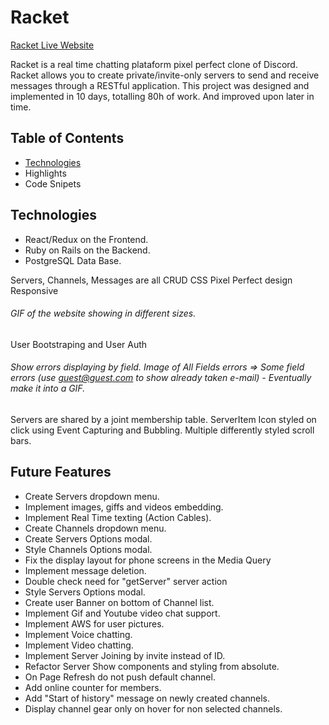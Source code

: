 # Racket

[Racket Live Website](https://racket-discord.herokuapp.com/)

Racket is a real time chatting plataform pixel perfect clone of Discord. Racket allows you to create private/invite-only servers to send and receive messages through a RESTful application.
This project was designed and implemented in 10 days, totalling 80h of work. And improved upon later in time.

## Table of Contents
* [Technologies](#technologies)
* Highlights
* Code Snipets


## Technologies
  * React/Redux on the Frontend.
  * Ruby on Rails on the Backend.
  * PostgreSQL Data Base.
  
Servers, Channels, Messages are all CRUD
CSS Pixel Perfect design
Responsive
  ###### GIF of the website showing in different sizes.
User Bootstraping and User Auth
  ###### Show errors displaying by field. Image of All Fields errors => Some field errors (use guest@guest.com to show already taken e-mail) - Eventually make it into a GIF.
Servers are shared by a joint membership table.
ServerItem Icon styled on click using Event Capturing and Bubbling.
Multiple differently styled scroll bars.


## Future Features
  * Create Servers dropdown menu.
  * Implement images, giffs and videos embedding.
  * Implement Real Time texting (Action Cables).
  * Create Channels dropdown menu.
  * Create Servers Options modal.
  * Style Channels Options modal.
  * Fix the display layout for phone screens in the Media Query
  * Implement message deletion.
  * Double check need for "getServer" server action
  * Style Servers Options modal.
  * Create user Banner on bottom of Channel list.
  * Implement Gif and Youtube video chat support.
  * Implement AWS for user pictures.
  * Implement Voice chatting.
  * Implement Video chatting.
  * Implement Server Joining by invite instead of ID.
  * Refactor Server Show components and styling from absolute.
  * On Page Refresh do not push default channel.
  * Add online counter for members.
  * Add "Start of history" message on newly created channels.
  * Display channel gear only on hover for non selected channels.